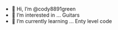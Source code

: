 - 👋 Hi, I’m @cody8891green
- 👀 I’m interested in ... Guitars 
- 🌱 I’m currently learning ... Enty level code

<!---
cody8891green/cody8891green is a ✨ special ✨ repository because its `README.md` (this file) appears on your GitHub profile.
You can click the Preview link to take a look at your changes.
--->

